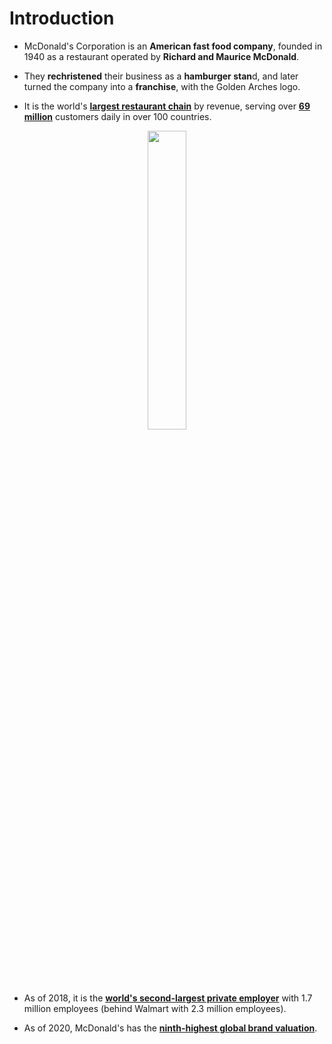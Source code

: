 # **Introduction**

- McDonald's Corporation is an **American fast food company**, founded in 1940 as a restaurant operated by **Richard and Maurice McDonald**.

- They **rechristened** their business as a **hamburger stan**d, and later turned the company into a **franchise**, with the Golden Arches logo.

- It is the world's <a href="https://www.forbes.com/pictures/591c79084bbe6f1b730a5811/2017-global-2000-restaura/?sh=342712856d2a">**largest restaurant chain**</a> by revenue, serving over <a href="https://www.chicagotribune.com/business/chi-mcdonalds-60-years-20150415-story.html">**69 million**</a> customers daily in over 100 countries.


<center><img width="35%" src="https://gitlab.com/coldperformer/multimedia/-/raw/main/analytics-projects/images/03_McD_s_intro.gif"></center>

- As of 2018, it is the <a href="https://www.msn.com/en-in/money/photos/the-worlds-30-largest-employers-will-surprise-you/ss-BBKxFrN#image=27">**world's second-largest private employer**</a> with 1.7 million employees (behind Walmart with 2.3 million employees).

- As of 2020, McDonald's has the <a href="https://www.statista.com/statistics/326059/mcdonalds-brand-value/">**ninth-highest global brand valuation**</a>.